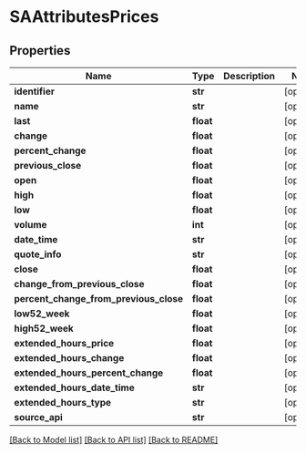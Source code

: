 # SAAttributesPrices

## Properties
Name | Type | Description | Notes
------------ | ------------- | ------------- | -------------
**identifier** | **str** |  | [optional] 
**name** | **str** |  | [optional] 
**last** | **float** |  | [optional] 
**change** | **float** |  | [optional] 
**percent_change** | **float** |  | [optional] 
**previous_close** | **float** |  | [optional] 
**open** | **float** |  | [optional] 
**high** | **float** |  | [optional] 
**low** | **float** |  | [optional] 
**volume** | **int** |  | [optional] 
**date_time** | **str** |  | [optional] 
**quote_info** | **str** |  | [optional] 
**close** | **float** |  | [optional] 
**change_from_previous_close** | **float** |  | [optional] 
**percent_change_from_previous_close** | **float** |  | [optional] 
**low52_week** | **float** |  | [optional] 
**high52_week** | **float** |  | [optional] 
**extended_hours_price** | **float** |  | [optional] 
**extended_hours_change** | **float** |  | [optional] 
**extended_hours_percent_change** | **float** |  | [optional] 
**extended_hours_date_time** | **str** |  | [optional] 
**extended_hours_type** | **str** |  | [optional] 
**source_api** | **str** |  | [optional] 

[[Back to Model list]](../README.md#documentation-for-models) [[Back to API list]](../README.md#documentation-for-api-endpoints) [[Back to README]](../README.md)

